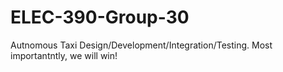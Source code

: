 # ELEC-390-Group-30
Autnomous Taxi Design/Development/Integration/Testing. Most importantntly, we will win!
